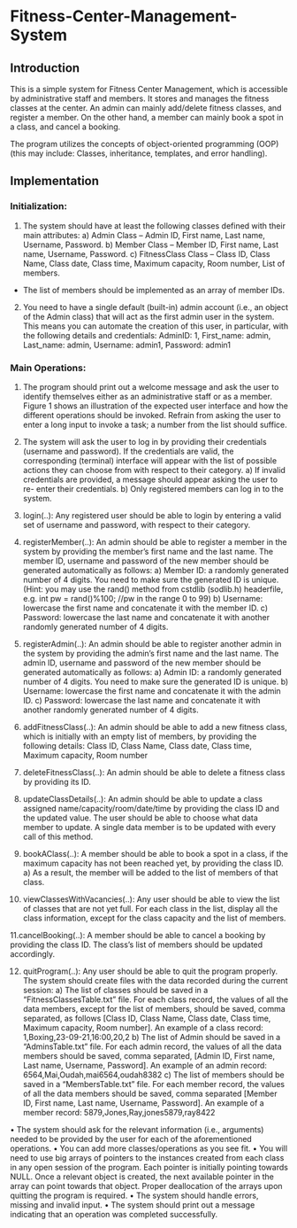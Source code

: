 # Fitness-Center-Management-System

## Introduction

This is a simple system for Fitness Center Management, which is accessible by administrative staff and members. It stores and manages the fitness classes at the center. An admin can mainly add/delete fitness classes, and register a member. On the other hand, a member can mainly book a spot in a class, and cancel a booking.

The program utilizes the concepts of object-oriented programming (OOP) (this may include: Classes, inheritance, templates, and error handling).

## Implementation

### Initialization:

1. The system should have at least the following classes defined with their main attributes: 
a) Admin Class – Admin ID, First name, Last name, Username, Password.
b) Member Class – Member ID, First name, Last name, Username, Password.
c) FitnessClass Class – Class ID, Class Name, Class date, Class time, Maximum capacity, Room number, List of members.
 - The list of members should be implemented as an array of member IDs.

2. You need to have a single default (built-in) admin account (i.e., an object of the Admin class) that will act as the first admin user in the system. This means you can automate the creation of this user, in particular, with the following details and credentials:
AdminID: 1, First_name: admin, Last_name: admin, Username: admin1, Password: admin1

### Main Operations:

1. The program should print out a welcome message and ask the user to identify themselves either as an administrative staff or as a member. Figure 1 shows an illustration of the expected user interface and how the different operations should be invoked. Refrain from asking the user to enter a long input to invoke a task; a number from the list should suffice.

2. The system will ask the user to log in by providing their credentials (username and password). If the credentials are valid, the corresponding (terminal) interface will appear with the list of possible actions they can choose from with respect to their category.
  a) If invalid credentials are provided, a message should appear asking the user to re- enter their credentials.
  b) Only registered members can log in to the system.
 
3. login(..): Any registered user should be able to login by entering a valid set of username and password, with respect to their category.

4. registerMember(..): An admin should be able to register a member in the system by providing the member’s first name and the last name. The member ID, username and password of the new member should be generated automatically as follows:
a) Member ID: a randomly generated number of 4 digits. You need to make sure the generated ID is unique. (Hint: you may use the rand() method from cstdlib (sodlib.h) headerfile, e.g. int pw = rand()%100; //pw in the range 0 to 99)
b) Username: lowercase the first name and concatenate it with the member ID.
c) Password: lowercase the last name and concatenate it with another randomly
generated number of 4 digits.

5. registerAdmin(..): An admin should be able to register another admin in the system by providing the admin’s first name and the last name. The admin ID, username and password of the new member should be generated automatically as follows:
a) Admin ID: a randomly generated number of 4 digits. You need to make sure the generated ID is unique.
b) Username: lowercase the first name and concatenate it with the admin ID.
c) Password: lowercase the last name and concatenate it with another randomly
generated number of 4 digits.

6. addFitnessClass(..): An admin should be able to add a new fitness class, which is initially with an empty list of members, by providing the following details:
Class ID, Class Name, Class date, Class time, Maximum capacity, Room number

7. deleteFitnessClass(..): An admin should be able to delete a fitness class by providing its ID.

8. updateClassDetails(..): An admin should be able to update a class assigned name/capacity/room/date/time by providing the class ID and the updated value. The user should be able to choose what data member to update. A single data member is to be updated with every call of this method.

9. bookAClass(..): A member should be able to book a spot in a class, if the maximum capacity has not been reached yet, by providing the class ID.
a) As a result, the member will be added to the list of members of that class.

10. viewClassesWithVacancies(..): Any user should be able to view the list of classes that are not yet full. For each class in the list, display all the class information, except for the class capacity and the list of members.

11.cancelBooking(..): A member should be able to cancel a booking by providing the class ID. The class’s list of members should be updated accordingly.

12. quitProgram(..): Any user should be able to quit the program properly.
The system should create files with the data recorded during the current session:
a) The list of classes should be saved in a “FitnessClassesTable.txt” file. For each class record, the values of all the data members, except for the list of members, should be saved, comma separated, as follows [Class ID, Class Name, Class date, Class time, Maximum capacity, Room number].
An example of a class record: 1,Boxing,23-09-21,16:00,20,2
b) The list of Admin should be saved in a “AdminsTable.txt” file. For each admin record, the values of all the data members should be saved, comma separated, [Admin ID,
First name, Last name, Username, Password].
An example of an admin record: 6564,Mai,Oudah,mai6564,oudah8382
c) The list of members should be saved in a “MembersTable.txt” file. For each member record, the values of all the data members should be saved, comma separated
[Member ID, First name, Last name, Username, Password].
An example of a member record: 5879,Jones,Ray,jones5879,ray8422

• The system should ask for the relevant information (i.e., arguments) needed to be provided by the user for each of the aforementioned operations.
• You can add more classes/operations as you see fit.
• You will need to use big arrays of pointers to the instances created from each class in any open session of the program. Each pointer is initially pointing towards NULL. Once a relevant object is created, the next available pointer in the array can point towards that object. Proper deallocation of the arrays upon quitting the program is required.
• The system should handle errors, missing and invalid input.
• The system should print out a message indicating that an operation was completed successfully.
